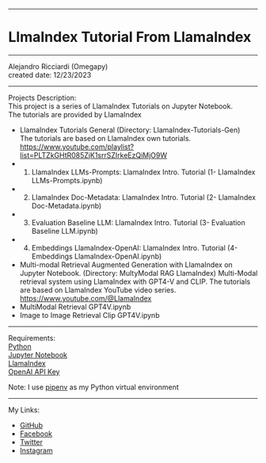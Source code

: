 -----------------------------------------------------------------------------------------------------------------------------
# LlmaIndex Tutorial From LlamaIndex
-----------------------------------------------------------------------------------------------------------------------------

 Alejandro Ricciardi (Omegapy)  
 created date: 12/23/2023  

-----------------------------------------------------------------------------------------------------------------------------

Projects Description:  
This project is a series of LlamaIndex Tutorials on Jupyter Notebook.  
The tutorials are provided by LlamaIndex

- LlamaIndex Tutorials General (Directory: LlamaIndex-Tutorials-Gen)  
The tutorials are based on LlamaIndex own tutorials.  
https://www.youtube.com/playlist?list=PLTZkGHtR085ZjK1srrSZIrkeEzQiMjO9W
- 1. LlamaIndex LLMs-Prompts: LlamaIndex Intro. Tutorial (1- LlamaIndex LLMs-Prompts.ipynb)
- 2. LlamaIndex Doc-Metadata: LlamaIndex Intro. Tutorial (2- LlamaIndex Doc-Metadata.ipynb)
- 3. Evaluation Baseline LLM: LlamaIndex Intro. Tutorial (3- Evaluation Baseline LLM.ipynb)
- 4. Embeddings LlamaIndex-OpenAI: LlamaIndex Intro. Tutorial (4- Embeddings LlamaIndex-OpenAI.ipynb)
- Multi-modal Retrieval Augmented Generation with LlamaIndex on Jupyter Notebook. (Directory: MultyModal RAG LlamaIndex)
Multi-Modal retrieval system using LlamaIndex with GPT4-V and CLIP. 
The tutorials are based on LlamaIndex YouTube video series.  
https://www.youtube.com/@LlamaIndex  
- MultiModal Retrieval GPT4V.ipynb
- Image to Image Retrieval Clip GPT4V.ipynb

-----------------------------------------------------------------------------------------------------------------------------

Requirements:  
[Python](https://www.python.org/)  
[Jupyter Notebook](https://jupyter.org/)  
[LlamaIndex](https://www.llamaindex.ai/)  
[OpenAI API Key](https://openai.com/) 

Note: I use [pipenv]( https://pipenv.pypa.io/en/latest/) as my Python virtual environment

 -----------------------------------------------------------------------------------------------------------------------------

My Links:   
- [GitHub](https://github.com/Omegapy)   
- [Facebook](https://www.facebook.com/profile.php?id=100089638857137)  
- [Twitter](https://twitter.com/RicciardiAlex)   
- [Instagram](https://www.instagram.com/alexomegapy/)  







